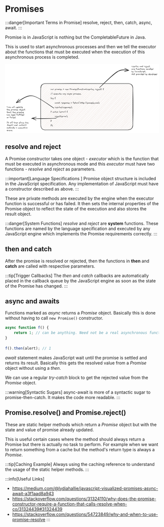 # Promises

:::danger[Important Terms in Promise]
resolve, reject, then, catch, async, await.
:::

Promise is in JavaScript is nothing but the CompletableFuture in Java.

This is used to start asynchronous processes and then we tell the executor about the functions that must be executed
when the execution of this asynchronous process is completed.

![javascript-promises](../../static/img/promise.excalidraw.png)

## resolve and reject

A Promise constructor takes one object - _executor_ which is the function that must be executed in asynchronous mode
and this _executor_ must have two functions - _resolve_ and _reject_ as parameters.

:::important[Language Specifications ]
Promise object structure is included in the JavaScript specification.
Any implementation of JavaScript must have a constructor described as above.
:::

These are private methods are executed by the engine when the executor function is successful or has failed.
It then sets the internal properties of the Promise object to reflect the state of the execution and
also stores the result object.

:::danger[System Functions]
_resolve_ and _reject_ are **system** functions. These functions are named by the language specification
and executed by any JavaScript engine which implements the Promise requirements correctly.
:::

## then and catch

After the promise is resolved or rejected, then the functions in **then** and **catch** are called
with respective parameters.

:::tip[Trigger Callbacks]
The _then_ and _catch_ callbacks are automatically placed in the callback queue by the JavaScript engine as soon as the state of the Promise has changed.
:::

## async and awaits

Functions marked as _async_ returns a _Promise_ object.
Basically this is done without having to call `new Promise()` constructor.

```javascript
async function f() {
    return 1; // can be anything. Need not be a real asynchronous function such as setTimeout() or fetch().
}

f().then(alert); // 1
```

_await_ statement makes JavaScript wait until the promise is settled and returns its result.
Basically this gets the resolved value from a _Promise_ object without using a _then_.

We can use a regular _try-catch_ block to get the rejected value from the _Promise_ object.

:::warning[Syntactic Sugars]
async-await is more of a syntactic sugar to promise-then-catch. It makes the code more readable.
:::

## Promise.resolve() and Promise.reject()

These are static helper methods which return a _Promise_ object but with the state and value of promise already updated.

This is useful certain cases where the method should always return a Promise but there is actually no task to perform.
For example when we want to return something from a cache but the method's return type is always a _Promise_.

:::tip[Caching Example]
Always using the caching reference to understand the usage of the static helper methods.
:::

:::info[Useful Links]

- https://medium.com/@lydiahallie/javascript-visualized-promises-async-await-a3f1aad8a943
- https://stackoverflow.com/questions/31324110/why-does-the-promise-constructor-require-a-function-that-calls-resolve-when-co/31324439#31324439
- https://stackoverflow.com/questions/54723849/why-and-when-to-use-promise-resolve
  :::
